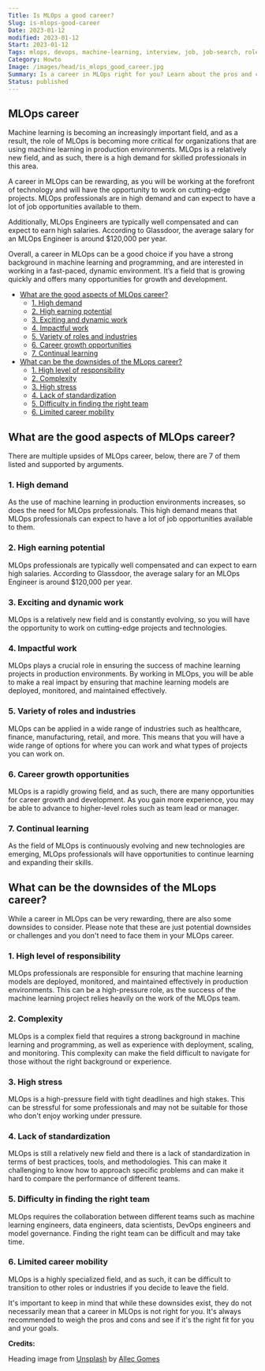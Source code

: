 ```yaml
---
Title: Is MLOps a good career?
Slug: is-mlops-good-career
Date: 2023-01-12
modified: 2023-01-12
Start: 2023-01-12
Tags: mlops, devops, machine-learning, interview, job, job-search, roles, career 
Category: Howto
Image: /images/head/is_mlops_good_career.jpg
Summary: Is a career in MLOps right for you? Learn about the pros and cons of this growing field, including high demand, high earning potential, exciting work, and career growth opportunities.
Status: published
---
```


## MLOps career
Machine learning is becoming an increasingly important field, and as a result, the role of MLOps is becoming more critical for organizations that are using machine learning in production environments. MLOps is a relatively new field, and as such, there is a high demand for skilled professionals in this area.

A career in MLOps can be rewarding, as you will be working at the forefront of technology and will have the opportunity to work on cutting-edge projects. MLOps professionals are in high demand and can expect to have a lot of job opportunities available to them.

Additionally, MLOps Engineers are typically well compensated and can expect to earn high salaries. According to Glassdoor, the average salary for an MLOps Engineer is around $120,000 per year.

Overall, a career in MLOps can be a good choice if you have a strong background in machine learning and programming, and are interested in working in a fast-paced, dynamic environment. It’s a field that is growing quickly and offers many opportunities for growth and development.

<!-- MarkdownTOC levels='2,3' autolink=True autoanchor=True -->

- [What are the good aspects of MLOps career?](#what-are-the-good-aspects-of-mlops-career)
	- [1.  High demand](#1-high-demand)
	- [2. High earning potential](#2-high-earning-potential)
	- [3. Exciting and dynamic work](#3-exciting-and-dynamic-work)
	- [4. Impactful work](#4-impactful-work)
	- [5. Variety of roles and industries](#5-variety-of-roles-and-industries)
	- [6.  Career growth opportunities](#6-career-growth-opportunities)
	- [7.  Continual learning](#7-continual-learning)
- [What can be the downsides of the MLops career?](#what-can-be-the-downsides-of-the-mlops-career)
	- [1.  High level of responsibility](#1-high-level-of-responsibility)
	- [2.  Complexity](#2-complexity)
	- [3.  High stress](#3-high-stress)
	- [4.  Lack of standardization](#4-lack-of-standardization)
	- [5.  Difficulty in finding the right team](#5-difficulty-in-finding-the-right-team)
	- [6.  Limited career mobility](#6-limited-career-mobility)

<!-- /MarkdownTOC -->

<a id="what-are-the-good-aspects-of-mlops-career"></a>
## What are the good aspects of MLOps career?
There are multiple upsides of MLOps career, below, there are 7 of them listed and supported by arguments.

<a id="1-high-demand"></a>
### 1.  High demand
As the use of machine learning in production environments increases, so does the need for MLOps professionals. This high demand means that MLOps professionals can expect to have a lot of job opportunities available to them.
    
<a id="2-high-earning-potential"></a>
### 2. High earning potential
MLOps professionals are typically well compensated and can expect to earn high salaries. According to Glassdoor, the average salary for an MLOps Engineer is around $120,000 per year.
    
<a id="3-exciting-and-dynamic-work"></a>
### 3. Exciting and dynamic work
MLOps is a relatively new field and is constantly evolving, so you will have the opportunity to work on cutting-edge projects and technologies.
    
<a id="4-impactful-work"></a>
### 4. Impactful work
MLOps plays a crucial role in ensuring the success of machine learning projects in production environments. By working in MLOps, you will be able to make a real impact by ensuring that machine learning models are deployed, monitored, and maintained effectively.
    
<a id="5-variety-of-roles-and-industries"></a>
### 5. Variety of roles and industries
MLOps can be applied in a wide range of industries such as healthcare, finance, manufacturing, retail, and more. This means that you will have a wide range of options for where you can work and what types of projects you can work on.
    
<a id="6-career-growth-opportunities"></a>
### 6.  Career growth opportunities
MLOps is a rapidly growing field, and as such, there are many opportunities for career growth and development. As you gain more experience, you may be able to advance to higher-level roles such as team lead or manager.
    
<a id="7-continual-learning"></a>
### 7.  Continual learning
As the field of MLOps is continuously evolving and new technologies are emerging, MLOps professionals will have opportunities to continue learning and expanding their skills.

<a id="what-can-be-the-downsides-of-the-mlops-career"></a>
## What can be the downsides of the MLops career?
While a career in MLOps can be very rewarding, there are also some downsides to consider. Please note that these are just potential downsides or challenges and you don't need to face them in your MLOps career.

<a id="1-high-level-of-responsibility"></a>
### 1.  High level of responsibility
MLOps professionals are responsible for ensuring that machine learning models are deployed, monitored, and maintained effectively in production environments. This can be a high-pressure role, as the success of the machine learning project relies heavily on the work of the MLOps team.
    
<a id="2-complexity"></a>
### 2.  Complexity
MLOps is a complex field that requires a strong background in machine learning and programming, as well as experience with deployment, scaling, and monitoring. This complexity can make the field difficult to navigate for those without the right background or experience.
    
<a id="3-high-stress"></a>
### 3.  High stress
MLOps is a high-pressure field with tight deadlines and high stakes. This can be stressful for some professionals and may not be suitable for those who don't enjoy working under pressure.
    
<a id="4-lack-of-standardization"></a>
### 4.  Lack of standardization
MLOps is still a relatively new field and there is a lack of standardization in terms of best practices, tools, and methodologies. This can make it challenging to know how to approach specific problems and can make it hard to compare the performance of different teams.
    
<a id="5-difficulty-in-finding-the-right-team"></a>
### 5.  Difficulty in finding the right team
MLOps requires the collaboration between different teams such as machine learning engineers, data engineers, data scientists, DevOps engineers and model governance. Finding the right team can be difficult and may take time.
    
<a id="6-limited-career-mobility"></a>
### 6.  Limited career mobility
MLOps is a highly specialized field, and as such, it can be difficult to transition to other roles or industries if you decide to leave the field.
    

It's important to keep in mind that while these downsides exist, they do not necessarily mean that a career in MLOps is not right for you. It's always recommended to weigh the pros and cons and see if it's the right fit for you and your goals.

**Credits:**

Heading image from [Unsplash](https://unsplash.com/photos/dmLIDt7xZNA) by [Allec Gomes](https://unsplash.com/@allecgomes)